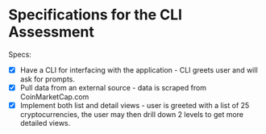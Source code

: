 # Specifications for the CLI Assessment

Specs:
- [x] Have a CLI for interfacing with the application - CLI greets user and will ask for prompts.
- [x] Pull data from an external source - data is scraped from CoinMarketCap.com
- [x] Implement both list and detail views - user is greeted with a list of 25 cryptocurrencies, the user may then drill down 2 levels to get more detailed views.
